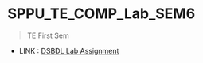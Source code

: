 # SPPU_TE_COMP_Lab_SEM6
>TE First Sem

+ LINK : [DSBDL Lab Assignment]([https://github.com/Sarthak000001/SPPU_TE_COMP_Lab_SEM5/tree/LP1](https://github.com/Sarthak000001/SPPU_TE_COMP_Lab_SEM6/tree/DSBDL))

